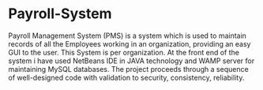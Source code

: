 # Payroll-System
Payroll Management System (PMS) is a system which is used to maintain records of all the Employees working in an organization, providing an easy GUI to the user. This System is per organization. At the front end of the system i have used NetBeans IDE in JAVA technology and WAMP server for maintaining MySQL databases. The project proceeds through a sequence of well-designed code with validation to security, consistency, reliability.
